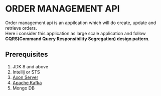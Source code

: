 # ORDER MANAGEMENT API

Order management api is an appilcation which will do create, update and retrieve orders. <br>
Here i consider this application as large scale application and follow **CQRS(Command Query Responsibility Segregation) design pattern**.



## Prerequisites
1. JDK 8 and above
2. Intellij or STS
3. [Axon Server](https://developer.axoniq.io/download) 
4. [Apache Kafka](https://kafka.apache.org/downloads) 
5. Mongo DB


